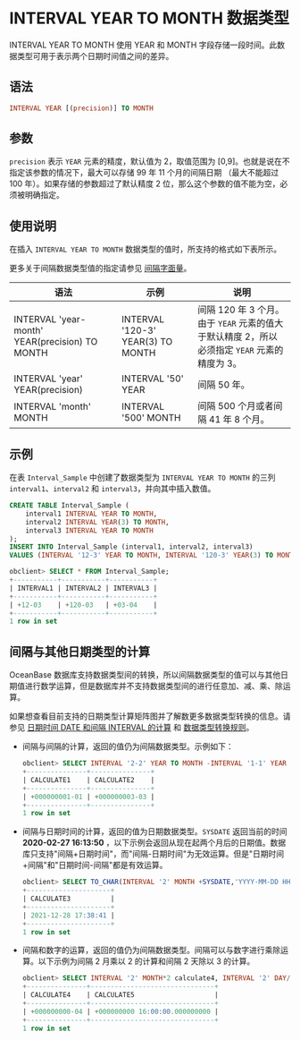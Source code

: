 INTERVAL YEAR TO MONTH 数据类型 
================================================

INTERVAL YEAR TO MONTH 使用 YEAR 和 MONTH 字段存储一段时间。此数据类型可用于表示两个日期时间值之间的差异。

语法 
--------------

```sql
INTERVAL YEAR [(precision)] TO MONTH
```



参数 
--------------

`precision` 表示 `YEAR` 元素的精度，默认值为 2，取值范围为 \[0,9\]。也就是说在不指定该参数的情况下，最大可以存储 99 年 11 个月的间隔日期 （最大不能超过 100 年）。如果存储的参数超过了默认精度 2 位，那么这个参数的值不能为空，必须被明确指定。

使用说明 
-------------------------

在插入 `INTERVAL YEAR TO MONTH` 数据类型的值时，所支持的格式如下表所示。

更多关于间隔数据类型值的指定请参见 [间隔字面量](/zh-CN/11.sql-reference-oracle-mode/3.basic-elements-1/3.literal-1/5.interval-literal.md)。


|                     **语法**                     |               **示例**               |                            **说明**                            |
|------------------------------------------------|------------------------------------|--------------------------------------------------------------|
| INTERVAL 'year-month' YEAR(precision) TO MONTH | INTERVAL  '120-3' YEAR(3) TO MONTH | 间隔 120 年 3 个月。由于 `YEAR` 元素的值大于默认精度 2，所以必须指定 `YEAR` 元素的精度为 3。 |
| INTERVAL 'year' YEAR(precision)                | INTERVAL '50' YEAR                 | 间隔 50 年。                                                     |
| INTERVAL 'month' MONTH                         | INTERVAL '500' MONTH               | 间隔 500 个月或者间隔 41 年 8 个月。                                     |



示例 
--------------

在表 `Interval_Sample` 中创建了数据类型为 `INTERVAL YEAR TO MONTH` 的三列 `interval1`、`interval2` 和 `interval3`，并向其中插入数值。

```sql
CREATE TABLE Interval_Sample (
    interval1 INTERVAL YEAR TO MONTH,
    interval2 INTERVAL YEAR(3) TO MONTH,
    interval3 INTERVAL YEAR TO MONTH
);
INSERT INTO Interval_Sample (interval1, interval2, interval3)
VALUES (INTERVAL '12-3' YEAR TO MONTH, INTERVAL '120-3' YEAR(3) TO MONTH, INTERVAL '40' MONTH);

obclient> SELECT * FROM Interval_Sample;
+-----------+-----------+-----------+
| INTERVAL1 | INTERVAL2 | INTERVAL3 |
+-----------+-----------+-----------+
| +12-03    | +120-03   | +03-04    |
+-----------+-----------+-----------+
1 row in set
```



间隔与其他日期类型的计算 
------------------------

OceanBase 数据库支持数据类型间的转换，所以间隔数据类型的值可以与其他日期值进行数学运算，但是数据库并不支持数据类型间的进行任意加、减、乘、除运算。

如果想查看目前支持的日期类型计算矩阵图并了解数更多数据类型转换的信息。请参见 [日期时间 DATE 和间隔 INTERVAL 的计算](/zh-CN/11.sql-reference-oracle-mode/3.basic-elements-1/1.built-in-data-types/4.date-time-and-interval-data-types/8.calculation-of-date-time-and-interval.md) 和 [数据类型转换规则](/zh-CN/11.sql-reference-oracle-mode/3.basic-elements-1/2.data-type-comparison-rules/6.data-type-conversion.md)。

* 间隔与间隔的计算，返回的值仍为间隔数据类型。示例如下：

  ```sql
  obclient> SELECT INTERVAL '2-2' YEAR TO MONTH -INTERVAL '1-1' YEAR  TO MONTH calculate1, INTERVAL '2-2' YEAR TO MONTH + INTERVAL '1-1' YEAR TO MONTH calculate2 FROM DUAL;
  +---------------+---------------+
  | CALCULATE1    | CALCULATE2    |
  +---------------+---------------+
  | +000000001-01 | +000000003-03 |
  +---------------+---------------+
  1 row in set
  ```

  




<!-- -->

* 间隔与日期时间的计算，返回的值为日期数据类型。`SYSDATE` 返回当前的时间 **2020-02-27 16:13:50** ，以下示例会返回从现在起两个月后的日期值。数据库只支持"间隔+日期时间"，而"间隔-日期时间"为无效运算。但是"日期时间+间隔"和"日期时间-间隔"都是有效运算。

  ```sql
  obclient> SELECT TO_CHAR(INTERVAL '2' MONTH +SYSDATE,'YYYY-MM-DD HH24:MI:SS') calculate3 FROM DUAL;
  +---------------------+
  | CALCULATE3          |
  +---------------------+
  | 2021-12-28 17:38:41 |
  +---------------------+
  1 row in set
  ```

  




<!-- -->

* 间隔和数字的运算，返回的值仍为间隔数据类型。间隔可以与数字进行乘除运算。以下示例为间隔 2 月乘以 2 的计算和间隔 2 天除以 3 的计算。

  ```sql
  obclient> SELECT INTERVAL '2' MONTH*2 calculate4, INTERVAL '2' DAY/3 calculate5 FROM DUAL;
  +---------------+-------------------------------+
  | CALCULATE4    | CALCULATE5                    |
  +---------------+-------------------------------+
  | +000000000-04 | +000000000 16:00:00.000000000 |
  +---------------+-------------------------------+
  1 row in set
  ```

  



